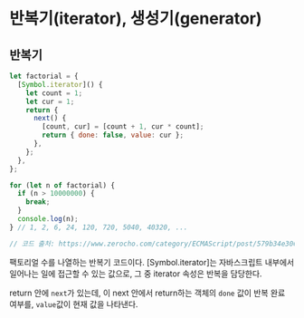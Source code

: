 # 반복기(iterator), 생성기(generator)

## 반복기

```javascript
let factorial = {
  [Symbol.iterator]() {
    let count = 1;
    let cur = 1;
    return {
      next() {
        [count, cur] = [count + 1, cur * count];
        return { done: false, value: cur };
      },
    };
  },
};

for (let n of factorial) {
  if (n > 10000000) {
    break;
  }
  console.log(n);
} // 1, 2, 6, 24, 120, 720, 5040, 40320, ...

// 코드 출처: https://www.zerocho.com/category/ECMAScript/post/579b34e3062e76a002648af5
```

팩토리얼 수를 나열하는 반복기 코드이다. [Symbol.iterator]는 자바스크립트 내부에서 일어나는 일에 접근할 수 있는 값으로, 그 중 iterator 속성은 반복을 담당한다.

return 안에 `next`가 있는데, 이 next 안에서 return하는 객체의 `done` 값이 반복 완료 여부를, `value`값이 현재 값을 나타낸다.

